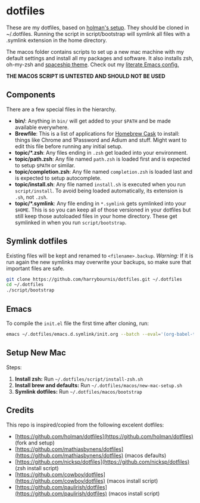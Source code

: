 # dotfiles

These are my dotfiles, based on [holman's setup](https://github.com/holman/dotfiles).
They should be cloned in ~/.dotfiles. Running the script in script/bootstrap
will symlink all files with a .symlink extension in the home directory.

The macos folder contains scripts to set up a new mac machine with my default
settings and install all my packages and software. It also installs zsh,
oh-my-zsh and [spaceship theme](https://github.com/denysdovhan/spaceship-zsh-theme).
Check out my [literate Emacs config.](https://github.com/harrybournis/dotfiles/blob/master/emacs.d.symlink/init.org)

**THE MACOS SCRIPT IS UNTESTED AND SHOULD NOT BE USED**

## Components

There are a few special files in the hierarchy.

- **bin/**: Anything in `bin/` will get added to your `$PATH` and be made
  available everywhere.
- **Brewfile**: This is a list of applications for [Homebrew Cask](https://caskroom.github.io) to install: things like Chrome and 1Password and Adium and stuff. Might want to edit this file before running any initial setup.
- **topic/\*.zsh**: Any files ending in `.zsh` get loaded into your
  environment.
- **topic/path.zsh**: Any file named `path.zsh` is loaded first and is
  expected to setup `$PATH` or similar.
- **topic/completion.zsh**: Any file named `completion.zsh` is loaded
  last and is expected to setup autocomplete.
- **topic/install.sh**: Any file named `install.sh` is executed when you run `script/install`. To avoid being loaded automatically, its extension is `.sh`, not `.zsh`.
- **topic/\*.symlink**: Any file ending in `*.symlink` gets symlinked into
  your `$HOME`. This is so you can keep all of those versioned in your dotfiles
  but still keep those autoloaded files in your home directory. These get
  symlinked in when you run `script/bootstrap`.

## Symlink dotfiles

Existing files will be kept and renamed to `<filename>.backup`.
*Warning:* If it is run again the new symlinks may overwrite your backups, so
make sure that important files are safe.

```sh
git clone https://github.com/harrybournis/dotfiles.git ~/.dotfiles
cd ~/.dotfiles
./script/bootstrap
```

## Emacs

To compile the `init.el` file the first time after cloning, run:

``` sh
emacs ~/.dotfiles/emacs.d.symlink/init.org --batch --eval='(org-babel-tangle)'
```

## Setup New Mac

Steps:
1. **Install zsh:** Run `~/.dotfiles/script/install-zsh.sh`
2. **Install brew and defaults:** Run `~/.dotfiles/macos/new-mac-setup.sh`
3. **Symlink dotfiles:** Run `~/.dotfiles/macos/bootstrap`

## Credits

This repo is inspired/copied from the following excelent dotfiles:

- [https://github.com/holman/dotfiles](https://github.com/holman/dotfiles) (fork and setup)
- [https://github.com/mathiasbynens/dotfiles](https://github.com/mathiasbynens/dotfiles) (macos defaults)
- [https://github.com/nicksp/dotfiles](https://github.com/nicksp/dotfiles) (zsh install script)
- [https://github.com/cowboy/dotfiles](https://github.com/cowboy/dotfiles) (macos install script)
- [https://github.com/paulirish/dotfiles](https://github.com/paulirish/dotfiles) (macos install script)
